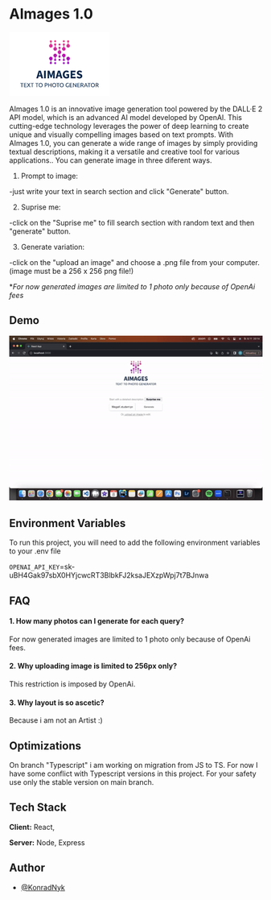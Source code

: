
# AImages 1.0
<img class="centerImage" alt= "AImage logo" src= "https://github.com/nyxon1/Aimages/blob/523e0a8698c8eb3fafca4779b3dd0f899e72b449/src/logo.png">

AImages 1.0 is an innovative image generation tool powered by the DALL·E 2 API model, which is an advanced AI model developed by OpenAI. This cutting-edge technology leverages the power of deep learning to create unique and visually compelling images based on text prompts. With AImages 1.0, you can generate a wide range of images by simply providing textual descriptions, making it a versatile and creative tool for various applications.. You can generate image in three diferent ways.

 1. Prompt to image:
    
-just write your text in search section and click "Generate" button.

 2. Suprise me:
    
-click on the "Suprise me" to fill search section with random text and then "generate" button.

 3. Generate variation:
    
-click on the "upload an image" and choose a .png file from your computer. (image must be a 256 x 256 png file!)

**For now generated images are limited to 1 photo only because of OpenAi fees*



## Demo
<img src= "https://github.com/nyxon1/Aimages/blob/cb0261d705164bd609ce28ecfdacf5fd0e774261/IMG_0958.gif" > 

## Environment Variables

To run this project, you will need to add the following environment variables to your .env file

`OPENAI_API_KEY`=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



## FAQ

#### 1. How many photos can I generate for each query?

For now generated images are limited to 1 photo only because of OpenAi fees.

#### 2. Why uploading image is limited to 256px only? 

This restriction is imposed by OpenAi.

#### 3. Why layout is so ascetic?

Because i am not an Artist :)

## Optimizations

On branch "Typescript" i am working on migration from JS to TS. For now I have some conflict with Typescript versions in this project. For your safety use only the stable version on main branch. 

## Tech Stack

**Client:** React,

**Server:** Node, Express

## Author

- [@KonradNyk](https://www.github.com/nyxon1)

